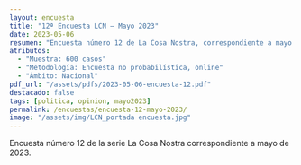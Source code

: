 ```yaml
---
layout: encuesta
title: "12ª Encuesta LCN — Mayo 2023"
date: 2023-05-06
resumen: "Encuesta número 12 de La Cosa Nostra, correspondiente a mayo de 2023."
atributos:
  - "Muestra: 600 casos"
  - "Metodología: Encuesta no probabilística, online"
  - "Ámbito: Nacional"
pdf_url: "/assets/pdfs/2023-05-06-encuesta-12.pdf"
destacado: false
tags: [politica, opinion, mayo2023]
permalink: /encuestas/encuesta-12-mayo-2023/
image: "/assets/img/LCN_portada encuesta.jpg"
---
```


Encuesta número 12 de la serie La Cosa Nostra correspondiente a mayo de 2023.
